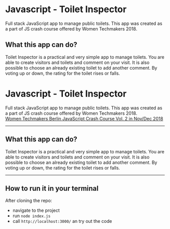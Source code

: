 # Javascript - Toilet Inspector

Full stack JavaScript app to manage public toilets. This app was created as a part of JS crash course offered by Women Techmakers 2018.

## What this app can do?

Toilet Inspector is a practical and very simple app to manage toilets. You are able to create visitors and toilets and comment on your visit. It is also possible to choose an already existing toilet to add another comment. By voting up or down, the rating for the toilet rises or falls.



# Javascript - Toilet Inspector

Full stack JavaScript app to manage public toilets. This app was created as a part of JS crash course offered by Women Techmakers 2018.<br/>
[Women Techmakers Berlin JavaScript Crash Course Vol. 2 in Nov/Dec 2018](http://wtmberlin.com/javascript-crash-course/)


---

## What this app can do?

Toilet Inspector is a practical and very simple app to manage toilets. You are able to create visitors and toilets and comment on your visit. It is also possible to choose an already existing toilet to add another comment. By voting up or down, the rating for the toilet rises or falls.

---

## How to run it in your terminal
After cloning the repo:
- navigate to the project
- run `node index.js`
- call `http://localhost:3000/` an try out the code
